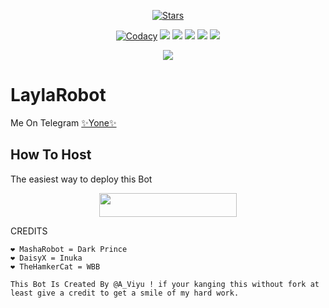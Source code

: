 <p align="center">
    <a href="https://github.com/noob-kittu/LaylaRobot/stargazers"><img src="https://img.shields.io/github/stars/noob-kittu/LaylaRobot?label=Stars&style=flat-square&logo=github&color=F10070" alt="Stars" /></a>
</p>
<p align="center">
    <a href="https://app.codacy.com/manual/noob-kittu/LaylaRobot/dashboard"> <img src="https://img.shields.io/codacy/grade/4d58f2a402b54aed8a7d95f7add45a81?color=brightgreen&logo=codacy&logoColor=green&style=for-the-badge" alt="Codacy" /></a>
    <a href="https://github.com/noob-kittu/LaylaRobot"> <img src="https://img.shields.io/github/repo-size/noob-kittu/LaylaRobot?color=orange&logo=github&logoColor=green&style=for-the-badge" /></a>
    <a href="https://github.com/noob-kittu/LaylaRobot/commits/prince"> <img src="https://img.shields.io/github/last-commit/noob-kittu/LaylaRobot?color=blue&logo=github&logoColor=green&style=for-the-badge" /></a>
    <a href="https://github.com/noob-kittu/LaylaRobot/issues"> <img src="https://img.shields.io/github/issues/noob-kittu/LaylaRobot?color=blueviolet&logo=github&logoColor=green&style=for-the-badge" /></a>
    <a href="https://github.com/noob-kittu/LaylaRobot/network/members"> <img src="https://img.shields.io/github/forks/noob-kittu/LaylaRobot?color=red&logo=github&logoColor=green&style=for-the-badge" /></a>  
    <a href="https://pypi.org/project/Telethon/"> <img src="https://img.shields.io/pypi/v/telethon?color=yellow&label=telethon&logo=python&logoColor=green&style=for-the-badge" /></a>
</p>

<p align="center">
  <img src="https://telegra.ph/file/7e61fe06a9c02747249c4.jpg">
</p>

# LaylaRobot
Me On Telegram [✨Yone✨](https://t.me/LaylaRobot)

## How To Host
The easiest way to deploy this Bot
<p align="center"><a href="https://heroku.com/deploy?template=https://github.com/QueenArzoo/LaylaRobot1"> <img src="https://img.shields.io/badge/Deploy%20To%20Heroku-black?style=for-the-badge&logo=heroku" width="220" height="38.45"/></a></p>
 
CREDITS
```
❤️ MashaRobot = Dark Prince 
❤️ DaisyX = Inuka
❤️ TheHamkerCat = WBB

This Bot Is Created By @A_Viyu ! if your kanging this without fork at least give a credit to get a smile of my hard work.




```

